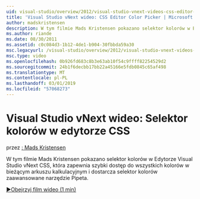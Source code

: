 ```yaml
---
uid: visual-studio/overview/2012/visual-studio-vnext-videos-css-editor-color-picker
title: 'Visual Studio vNext wideo: CSS Editor Color Picker | Microsoft Docs'
author: madskristensen
description: W tym filmie Mads Kristensen pokazano selektor kolorów w Edytorze Visual Studio vNext CSS, co pokazuje kolorów w bieżącym arkuszu kalkulacyjnym i zapewnia...
ms.author: riande
ms.date: 08/30/2011
ms.assetid: c0c084d3-1b12-4de1-b904-30fbbda59a30
msc.legacyurl: /visual-studio/overview/2012/visual-studio-vnext-videos-css-editor-color-picker
msc.type: video
ms.openlocfilehash: 0b926fd683c8b3e63ab10f54c9ffff82254529d2
ms.sourcegitcommit: 24b1f6decbb17bb22a45166e5fdb0845c65af498
ms.translationtype: MT
ms.contentlocale: pl-PL
ms.lasthandoff: 03/01/2019
ms.locfileid: "57068273"
---
```

<a name="visual-studio-vnext-videos-css-editor-color-picker"></a>Visual Studio vNext wideo: Selektor kolorów w edytorze CSS
====================
przez [: Mads Kristensen](https://github.com/madskristensen)

W tym filmie Mads Kristensen pokazano selektor kolorów w Edytorze Visual Studio vNext CSS, która zapewnia szybki dostęp do wszystkich kolorów w bieżącym arkuszu kalkulacyjnym i dostarcza selektor kolorów zaawansowane narzędzie Pipeta.

[&#9654;Obejrzyj film wideo (1 min)](https://channel9.msdn.com/Blogs/ASP-NET-Site-Videos/visual-studio-vnext-videos-css-editor-color-picker)

